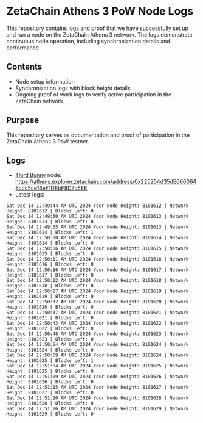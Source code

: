 # ZetaChain Athens 3 PoW Node Logs
This repository contains logs and proof that we have successfully set up and run a node on the ZetaChain Athens 3 network. The logs demonstrate continuous node operation, including synchronization details and performance.

## Contents
- Node setup information
- Synchronization logs with block height details
- Ongoing proof of work logs to verify active participation in the ZetaChain network

## Purpose
This repository serves as documentation and proof of participation in the ZetaChain Athens 3 PoW testnet.

## Logs

- [Third Bunny](https://thirdbunny.xyz/) node: https://athens.explorer.zetachain.com/address/0x225254d35dE666064Eccc5ce16eF1D8bF8D7b5EE
- Latest logs:
```
Sat Dec 14 12:49:44 AM UTC 2024 Your Node Height: 8101612 | Network Height: 8101612 | Blocks Left: 0
Sat Dec 14 12:49:50 AM UTC 2024 Your Node Height: 8101613 | Network Height: 8101613 | Blocks Left: 0
Sat Dec 14 12:49:55 AM UTC 2024 Your Node Height: 8101613 | Network Height: 8101614 | Blocks Left: 1
Sat Dec 14 12:50:00 AM UTC 2024 Your Node Height: 8101614 | Network Height: 8101614 | Blocks Left: 0
Sat Dec 14 12:50:06 AM UTC 2024 Your Node Height: 8101615 | Network Height: 8101615 | Blocks Left: 0
Sat Dec 14 12:50:11 AM UTC 2024 Your Node Height: 8101616 | Network Height: 8101616 | Blocks Left: 0
Sat Dec 14 12:50:16 AM UTC 2024 Your Node Height: 8101617 | Network Height: 8101617 | Blocks Left: 0
Sat Dec 14 12:50:22 AM UTC 2024 Your Node Height: 8101618 | Network Height: 8101618 | Blocks Left: 0
Sat Dec 14 12:50:27 AM UTC 2024 Your Node Height: 8101619 | Network Height: 8101619 | Blocks Left: 0
Sat Dec 14 12:50:32 AM UTC 2024 Your Node Height: 8101620 | Network Height: 8101620 | Blocks Left: 0
Sat Dec 14 12:50:37 AM UTC 2024 Your Node Height: 8101621 | Network Height: 8101621 | Blocks Left: 0
Sat Dec 14 12:50:43 AM UTC 2024 Your Node Height: 8101622 | Network Height: 8101622 | Blocks Left: 0
Sat Dec 14 12:50:48 AM UTC 2024 Your Node Height: 8101623 | Network Height: 8101623 | Blocks Left: 0
Sat Dec 14 12:50:54 AM UTC 2024 Your Node Height: 8101624 | Network Height: 8101624 | Blocks Left: 0
Sat Dec 14 12:50:59 AM UTC 2024 Your Node Height: 8101624 | Network Height: 8101625 | Blocks Left: 1
Sat Dec 14 12:51:04 AM UTC 2024 Your Node Height: 8101625 | Network Height: 8101625 | Blocks Left: 0
Sat Dec 14 12:51:09 AM UTC 2024 Your Node Height: 8101626 | Network Height: 8101626 | Blocks Left: 0
Sat Dec 14 12:51:15 AM UTC 2024 Your Node Height: 8101627 | Network Height: 8101627 | Blocks Left: 0
Sat Dec 14 12:51:20 AM UTC 2024 Your Node Height: 8101628 | Network Height: 8101628 | Blocks Left: 0
Sat Dec 14 12:51:26 AM UTC 2024 Your Node Height: 8101629 | Network Height: 8101629 | Blocks Left: 0
```
